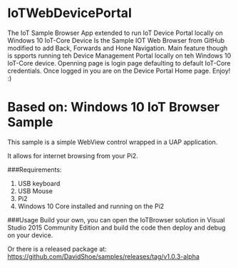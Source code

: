 # IoTWebDevicePortal
The IoT Sample Browser App extended to run IoT Device Portal locally on Windows 10 IoT-Core Device
Is the Sample IOT Web Browser from GitHub modified to add Back, Forwards and Hone Navigation.
Main feature though is spports running teh Device Management Portal locally on teh Windows 10 IoT-Core device.
Openning page is login page defaulting to default IoT-Core credentials. Once logged in you are on the Device Portal Home page.
Enjoy! :)

Based on: Windows 10 IoT Browser Sample
==============
This sample is a simple WebView control wrapped in a UAP application.

It allows for internet browsing from your Pi2. 

###Requirements:
<ol>
<li>USB keyboard</li>
<li>USB Mouse</li>
<li>Pi2</li>
<li>Windows 10 Core installed and running on the Pi2</li>
</ol>

###Usage
Build your own, you can open the IoTBrowser solution in Visual Studio 2015 Community Edition and build the code then deploy and debug on your device.

Or there is a released package at: https://github.com/DavidShoe/samples/releases/tag/v1.0.3-alpha

